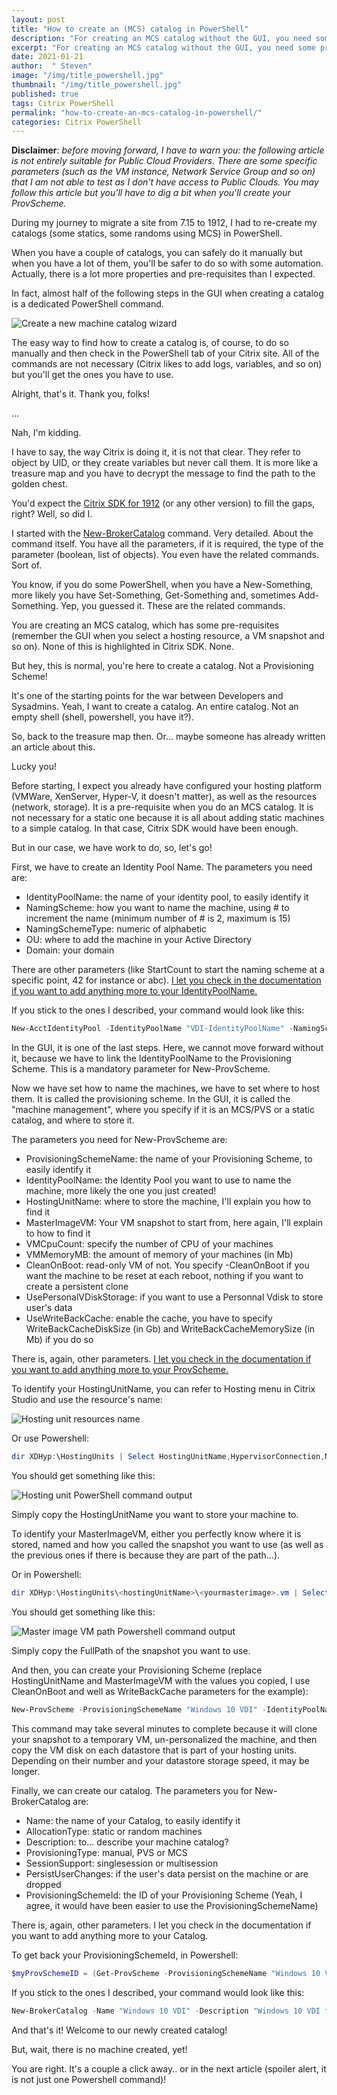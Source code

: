 ```yaml
---
layout: post
title: "How to create an (MCS) catalog in PowerShell"
description: "For creating an MCS catalog without the GUI, you need some pre-requisites and a bunch of PowerShell commands. I detailed how to use all of them."
excerpt: "For creating an MCS catalog without the GUI, you need some pre-requisites and a bunch of PowerShell commands. I detailed how to use all of them."
date: 2021-01-21
author:  " Steven"
image: "/img/title_powershell.jpg"
thumbnail: "/img/title_powershell.jpg"
published: true 
tags: Citrix PowerShell 
permalink: "how-to-create-an-mcs-catalog-in-powershell/"
categories: Citrix PowerShell
---
```


**Disclaimer**: *before moving forward, I have to warn you: the following article is not entirely suitable for Public Cloud Providers. There are some specific parameters (such as the VM instance, Network Service Group and so on) that I am not able to test as I don't have access to Public Clouds. You may follow this article but you'll have to dig a bit when you'll create your ProvScheme.*

During my journey to migrate a site from 7.15 to 1912, I had to re-create my catalogs (some statics, some randoms using MCS) in PowerShell.

When you have a couple of catalogs, you can safely do it manually but when you have a lot of them, you'll be safer to do so with some automation. Actually, there is a lot more properties and pre-requisites than I expected.

In fact, almost half of the following steps in the GUI when creating a catalog is a dedicated PowerShell command.

![Create a new machine catalog wizard](/assets/img/createmcscatalogpowershell/Create-machine-catalog-wizard.png)

The easy way to find how to create a catalog is, of course, to do so manually and then check in the PowerShell tab of your Citrix site. All of the commands are not necessary (Citrix likes to add logs, variables, and so on) but you'll get the ones you have to use.

Alright, that's it. Thank you, folks!

...

Nah, I'm kidding.

I have to say, the way Citrix is doing it, it is not that clear. They refer to object by UID, or they create variables but never call them. It is more like a treasure map and you have to decrypt the message to find the path to the golden chest.

You'd expect the [Citrix SDK for 1912](https://developer-docs.citrix.com/projects/citrix-virtual-apps-desktops-sdk/en/1912/) (or any other version) to fill the gaps, right? Well, so did I.

I started with the [New-BrokerCatalog](https://developer-docs.citrix.com/projects/citrix-virtual-apps-desktops-sdk/en/1912/Broker/New-BrokerCatalog/) command. Very detailed. About the command itself. You have all the parameters, if it is required, the type of the parameter (boolean, list of objects). You even have the related commands. Sort of.

You know, if you do some PowerShell, when you have a New-Something, more likely you have Set-Something, Get-Something and, sometimes Add-Something. Yep, you guessed it. These are the related commands.

You are creating an MCS catalog, which has some pre-requisites (remember the GUI when you select a hosting resource, a VM snapshot and so on). None of this is highlighted in Citrix SDK. None.

But hey, this is normal, you're here to create a catalog. Not a Provisioning Scheme!

It's one of the starting points for the war between Developers and Sysadmins. Yeah, I want to create a catalog. An entire catalog. Not an empty shell (shell, powershell, you have it?).

So, back to the treasure map then. Or... maybe someone has already written an article about this.

Lucky you!

Before starting, I expect you already have configured your hosting platform (VMWare, XenServer, Hyper-V, it doesn't matter), as well as the resources (network, storage). It is a pre-requisite when you do an MCS catalog. It is not necessary for a static one because it is all about adding static machines to a simple catalog. In that case, Citrix SDK would have been enough.

But in our case, we have work to do, so, let's go!

First, we have to create an Identity Pool Name. The parameters you need are:
- IdentityPoolName: the name of your identity pool, to easily identify it
- NamingScheme: how you want to name the machine, using # to increment the name (minimum number of # is 2, maximum is 15)
- NamingSchemeType: numeric of alphabetic
- OU: where to add the machine in your Active Directory
- Domain: your domain

There are other parameters (like StartCount to start the naming scheme at a specific point, 42 for instance or abc). [I let you check in the documentation if you want to add anything more to your IdentityPoolName.](https://developer-docs.citrix.com/projects/citrix-virtual-apps-desktops-sdk/en/1912/ADIdentity/New-AcctIdentityPool/)

If you stick to the ones I described, your command would look like this:

```PowerShell
New-AcctIdentityPool -IdentityPoolName "VDI-IdentityPoolName" -NamingScheme "VDI###" -NamingSchemeType "Numeric" -OU "OU=VDI,OU=Citrix,DC=lab,DC=local" -Domain "lab.local"
```

In the GUI, it is one of the last steps. Here, we cannot move forward without it, because we have to link the IdentityPoolName to the Provisioning Scheme. This is a mandatory parameter for New-ProvScheme.

Now we have set  how to name the machines, we have to set where to host them. It is called the provisioning scheme. In the GUI, it is called the "machine management", where you specify if it is an MCS/PVS or a static catalog, and where to store it.

The parameters you need for New-ProvScheme are:
- ProvisioningSchemeName: the name of your Provisioning Scheme, to easily identify it
- IdentityPoolName: the Identity Pool you want to use to name the machine, more likely the one you just created!
- HostingUnitName: where to store the machine, I'll explain you how to find it
- MasterImageVM: Your VM snapshot to start from, here again, I'll explain to how to find it
- VMCpuCount: specify the number of CPU of your machines
- VMMemoryMB: the amount of memory of your machines (in Mb)
- CleanOnBoot: read-only VM of not. You specify -CleanOnBoot if you want the machine to be reset at each reboot, nothing if you want to create a persistent clone
- UsePersonalVDiskStorage: if you want to use a Personnal Vdisk to store user's data
- UseWriteBackCache: enable the cache, you have to specify WriteBackCacheDiskSize (in Gb) and WriteBackCacheMemorySize (in Mb) if you do so

There is, again, other parameters. [I let you check in the documentation if you want to add anything more to your ProvScheme.](https://developer-docs.citrix.com/projects/citrix-virtual-apps-desktops-sdk/en/1912/MachineCreation/New-ProvScheme/)

To identify your HostingUnitName, you can refer to Hosting menu in Citrix Studio and use the resource's name:

![Hosting unit resources name](/assets/img/createmcscatalogpowershell/hosting-unit-resources-name.png)

Or use Powershell:

```PowerShell
dir XDHyp:\HostingUnits | Select HostingUnitName,HypervisorConnection,NetworkPath
```

You should get something like this:

![Hosting unit PowerShell command output](/assets/img/createmcscatalogpowershell/hosting-unit-powershell-output.png)

Simply copy the HostingUnitName you want to store your machine to.

To identify your MasterImageVM, either you perfectly know where it is stored, named and how you called the snapshot you want to use (as well as the previous ones if there is because they are part of the path...).

Or in Powershell:

```PowerShell
dir XDHyp:\HostingUnits\<hostingUnitName>\<yourmasterimage>.vm | Select FullName,FullPath #where hostingunitname is where your VM is store, yourmasterimage the name of your VM
```

You should get something like this:

![Master image VM path Powershell command output](/assets/img/createmcscatalogpowershell/master-image-vm-path-powershell-output.png)

Simply copy the FullPath of the snapshot you want to use.

And then, you can create your Provisioning Scheme (replace HostingUnitName and MasterImageVM with the values you copied, I use CleanOnBoot and well as WriteBackCache parameters for the example):

```PowerShell
New-ProvScheme -ProvisioningSchemeName "Windows 10 VDI" -IdentityPoolName "VDI-IdentityPoolName" -HostingUnitName "VDI_LUN140" -MasterImageVM "XDHyp:\HostingUnits\VDI_LUN240\W10GOLD.vm\W10Gold v3.0.snapshot\W10Gold v3.1.snapshot" -VMCpuCount 4 -VMMemoryMB 6144 -CleanOnBoot -UseWriteBackCache -WriteBackCacheDiskSize 16 -WriteBackCacheMemorySize 512
```

This command may take several minutes to complete because it will clone your snapshot to a temporary VM, un-personalized the machine, and then copy the VM disk on each datastore that is part of your hosting units. Depending on their number and your datastore storage speed, it may be longer.

Finally, we can create our catalog. The parameters you for New-BrokerCatalog are:
- Name: the name of your Catalog, to easily identify it
- AllocationType: static or random machines
- Description: to... describe your machine catalog?
- ProvisioningType: manual, PVS or MCS
- SessionSupport: singlesession or multisession
- PersistUserChanges: if the user's data persist on the machine or are dropped
- ProvisioningSchemeId: the ID of your Provisioning Scheme (Yeah, I agree, it would have been easier to use the ProvisioningSchemeName)

There is, again, other parameters. I let you check in the documentation if you want to add anything more to your Catalog.

To get back your ProvisioningSchemeId, in Powershell:

```PowerShell
$myProvSchemeID = (Get-ProvScheme -ProvisioningSchemeName "Windows 10 VDI").ProvisioningSchemeID
```

If you stick to the ones I described, your command would look like this:

```PowerShell
New-BrokerCatalog -Name "Windows 10 VDI" -Description "Windows 10 VDI from P3X-439"- -AllocationType "random" -ProvisioningType "MCS" -SessionSupport "SingleSession" -PersistUserChanges "Discard" -ProvisioningSchemeId $myProvSchemeID
```

And that's it! Welcome to our newly created catalog!

But, wait, there is no machine created, yet!

You are right. It's a couple a click away.. or in the next article (spoiler alert, it is not just one Powershell command)!